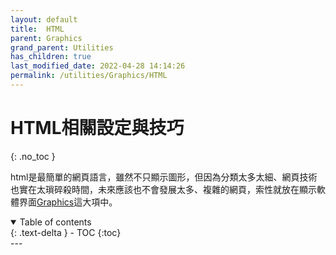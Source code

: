 ```yaml
---
layout: default
title:  HTML
parent: Graphics
grand_parent: Utilities
has_children: true
last_modified_date: 2022-04-28 14:14:26
permalink: /utilities/Graphics/HTML
---
```


# HTML相關設定與技巧
{: .no_toc }

html是最簡單的網頁語言，雖然不只顯示圖形，但因為分類太多太細、網頁技術也實在太瑣碎殺時間，未來應該也不會發展太多、複雜的網頁，索性就放在顯示軟體界面[Graphics](https://sinotec2.github.io/Focus-on-Air-Quality/utilities/Graphics/)這大項中。

<details open markdown="block">
  <summary>
    Table of contents
  </summary>
  {: .text-delta }
- TOC
{:toc}
</details>
---

